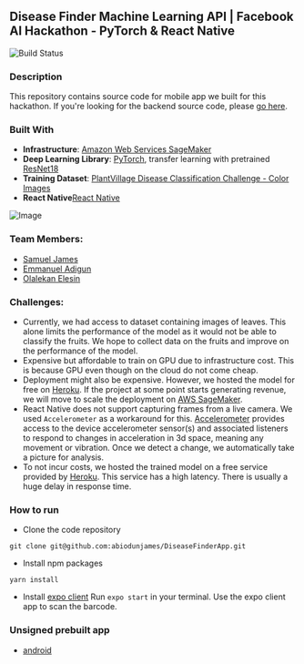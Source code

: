 Disease Finder Machine Learning API | Facebook AI Hackathon - PyTorch & React Native
-----------------------------------

![Build Status](https://codebuild.eu-west-1.amazonaws.com/badges?uuid=eyJlbmNyeXB0ZWREYXRhIjoiUDQ5ZnlQYm1QUlNNdURURlVkY0lobDR4Q0w4eitzcjNUTTRFRit5bUZjYTRkZWhieERvU1lHcHY0T1ZuVE9GWnNmcTQ3aWhadVJybGlEQndCZWNENHU0PSIsIml2UGFyYW1ldGVyU3BlYyI6ImFWYXhYeXpHd0huZkNvZkUiLCJtYXRlcmlhbFNldFNlcmlhbCI6MX0%3D&branch=master)


### Description
This repository contains source code for mobile app we built for this hackathon.  If you're looking for the backend source code, please [go here](https://github.com/OElesin/disease-finder-api). 

### Built With
- **Infrastructure**: [Amazon Web Services SageMaker](https://aws.amazon.com/sagemaker/)
- **Deep Learning Library**: [PyTorch](https://pytorch.org/), transfer learning with pretrained [ResNet18](https://download.pytorch.org/models/resnet18-5c106cde.pth)
- **Training Dataset**: [PlantVillage Disease Classification Challenge - Color Images](https://zenodo.org/record/1204914#.Xk93uBNKjPB)
- **React Native**[React Native]()

![Image](https://res.cloudinary.com/samueljames/image/upload/v1582483840/Untitled_Diagram_7.png)

### Team Members:
- [Samuel James](https://www.linkedin.com/in/samuel-james-abiodun/?originalSubdomain=de)
- [Emmanuel Adigun](https://www.linkedin.com/in/emmanuel-adigun-20202b70/?originalSubdomain=ng)
- [Olalekan Elesin](https://www.linkedin.com/in/elesinolalekan/)


### Challenges:
- Currently, we had access to dataset containing images of leaves. This alone limits the performance of the model as it would not be able to classify the fruits. We hope to collect data on the fruits and improve on the performance of the model.
- Expensive but affordable to train on GPU due to infrastructure cost. This is because GPU even though on the cloud do not come cheap.
- Deployment might also be expensive. However, we hosted the model for free on [Heroku](https://www.heroku.com/). If the project at some point starts generating revenue, we will move to scale the deployment on [AWS SageMaker](https://aws.amazon.com/sagemaker/).
- React Native does not support capturing frames from a live camera. We used `Accelerometer` as a workaround for this.  [Accelerometer](https://docs.expo.io/versions/latest/sdk/accelerometer/) provides access to the device accelerometer sensor(s) and associated listeners to respond to changes in acceleration in 3d space, meaning any movement or vibration.  Once we detect a change, we automatically take a picture for analysis.
- To not incur costs, we hosted the trained model on a free service provided by [Heroku](https://heroku.com). This service has a high latency. There is usually a huge delay in response time.


### How to run

* Clone the code repository

```
git clone git@github.com:abiodunjames/DiseaseFinderApp.git
```
* Install npm packages

```
yarn install
```
* Install [expo client](https://expo.io/tools#client)
Run `expo start` in your terminal.
Use the expo client app to scan the barcode.

### Unsigned prebuilt app

* [android](https://exp-shell-app-assets.s3.us-west-1.amazonaws.com/android/%40abiodunjames/diseasefinder-6cd3e911bdbc4cc79362ad2f572014c9-signed.apk)